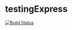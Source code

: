 # testingExpress

[![Build Status](https://travis-ci.org/laurensaurenson/testingExpress.svg?branch=master)](https://travis-ci.org/laurensaurenson/testingExpress)